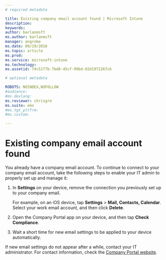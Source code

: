 ```yaml
---
# required metadata

title: Existing company email account found | Microsoft Intune
description:
keywords:
author: barlanmsftms.author: barlanmsft
manager: angrobe
ms.date: 09/19/2016
ms.topic: article
ms.prod:
ms.service: microsoft-intune
ms.technology:
ms.assetid: 74c51f7b-7bd8-45cf-99bd-02d1972267cb

# optional metadata

ROBOTS: NOINDEX,NOFOLLOW
#audience:
#ms.devlang:
ms.reviewer: chrisgre
ms.suite: ems
#ms.tgt_pltfrm:
#ms.custom:

---
```


# Existing company email account found

You already have a company email account. To continue to connect to your company email account, take the following steps to enable your IT admin to properly set up and manage it:

1.  In **Settings** on your device, remove the connection you previously set up to your company email.

    For example, on an iOS device, tap **Settings** &gt; **Mail, Contacts, Calendar**. Select your work email account, and then click **Delete**.

2.  Open the Company Portal app on your device, and then tap **Check Compliance**.

3.  Wait a short time for new email settings to be applied to your device automatically.

If new email settings do not appear after a while, contact your IT administrator. For contact information, check the [Company Portal website](http://portal.manage.microsoft.com).
